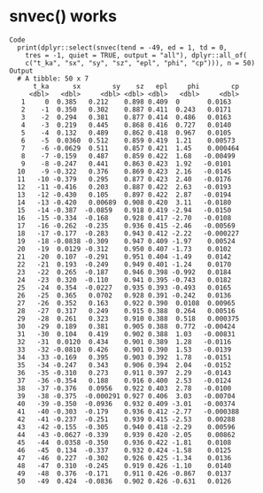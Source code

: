 # snvec() works

    Code
      print(dplyr::select(snvec(tend = -49, ed = 1, td = 0,
        tres = -1, quiet = TRUE, output = "all"), dplyr::all_of(
        c("t_ka", "sx", "sy", "sz", "epl", "phi", "cp"))), n = 50)
    Output
      # A tibble: 50 x 7
          t_ka      sx        sy    sz   epl     phi        cp
         <dbl>   <dbl>     <dbl> <dbl> <dbl>   <dbl>     <dbl>
       1     0  0.385   0.212    0.898 0.409  0       0.0163  
       2    -1  0.350   0.302    0.887 0.411  0.243   0.0171  
       3    -2  0.294   0.381    0.877 0.414  0.486   0.0163  
       4    -3  0.219   0.445    0.868 0.416  0.727   0.0140  
       5    -4  0.132   0.489    0.862 0.418  0.967   0.0105  
       6    -5  0.0360  0.512    0.859 0.419  1.21    0.00573 
       7    -6 -0.0629  0.511    0.857 0.421  1.45    0.000464
       8    -7 -0.159   0.487    0.859 0.422  1.68   -0.00499 
       9    -8 -0.247   0.441    0.863 0.423  1.92   -0.0101  
      10    -9 -0.322   0.376    0.869 0.423  2.16   -0.0145  
      11   -10 -0.379   0.295    0.877 0.423  2.40   -0.0176  
      12   -11 -0.416   0.203    0.887 0.422  2.63   -0.0193  
      13   -12 -0.430   0.105    0.897 0.422  2.87   -0.0194  
      14   -13 -0.420   0.00689  0.908 0.420  3.11   -0.0180  
      15   -14 -0.387  -0.0859   0.918 0.419 -2.94   -0.0150  
      16   -15 -0.334  -0.168    0.928 0.417 -2.70   -0.0108  
      17   -16 -0.262  -0.235    0.936 0.415 -2.46   -0.00569 
      18   -17 -0.177  -0.283    0.943 0.412 -2.22   -0.000227
      19   -18 -0.0838 -0.309    0.947 0.409 -1.97    0.00524 
      20   -19  0.0129 -0.312    0.950 0.407 -1.73    0.0102  
      21   -20  0.107  -0.291    0.951 0.404 -1.49    0.0142  
      22   -21  0.193  -0.249    0.949 0.401 -1.24    0.0170  
      23   -22  0.265  -0.187    0.946 0.398 -0.992   0.0184  
      24   -23  0.320  -0.110    0.941 0.395 -0.743   0.0182  
      25   -24  0.354  -0.0227   0.935 0.393 -0.493   0.0165  
      26   -25  0.365   0.0702   0.928 0.391 -0.242   0.0136  
      27   -26  0.352   0.163    0.922 0.390  0.0108  0.00965 
      28   -27  0.317   0.249    0.915 0.388  0.264   0.00516 
      29   -28  0.261   0.323    0.910 0.388  0.518   0.000375
      30   -29  0.189   0.381    0.905 0.388  0.772  -0.00424 
      31   -30  0.104   0.419    0.902 0.388  1.03   -0.00831 
      32   -31  0.0120  0.434    0.901 0.389  1.28   -0.0116  
      33   -32 -0.0810  0.426    0.901 0.390  1.53   -0.0139  
      34   -33 -0.169   0.395    0.903 0.392  1.78   -0.0151  
      35   -34 -0.247   0.343    0.906 0.394  2.04   -0.0152  
      36   -35 -0.310   0.273    0.911 0.397  2.29   -0.0143  
      37   -36 -0.354   0.188    0.916 0.400  2.53   -0.0124  
      38   -37 -0.376   0.0956   0.922 0.403  2.78   -0.0100  
      39   -38 -0.375  -0.000291 0.927 0.406  3.03   -0.00704 
      40   -39 -0.350  -0.0936   0.932 0.409 -3.01   -0.00374 
      41   -40 -0.303  -0.179    0.936 0.412 -2.77   -0.000388
      42   -41 -0.237  -0.251    0.939 0.415 -2.53    0.00288 
      43   -42 -0.155  -0.305    0.940 0.418 -2.29    0.00596 
      44   -43 -0.0627 -0.339    0.939 0.420 -2.05    0.00862 
      45   -44  0.0358 -0.350    0.936 0.422 -1.81    0.0108  
      46   -45  0.134  -0.337    0.932 0.424 -1.58    0.0125  
      47   -46  0.227  -0.302    0.926 0.425 -1.34    0.0136  
      48   -47  0.310  -0.245    0.919 0.426 -1.10    0.0140  
      49   -48  0.376  -0.171    0.911 0.426 -0.867   0.0137  
      50   -49  0.424  -0.0836   0.902 0.426 -0.631   0.0126  


